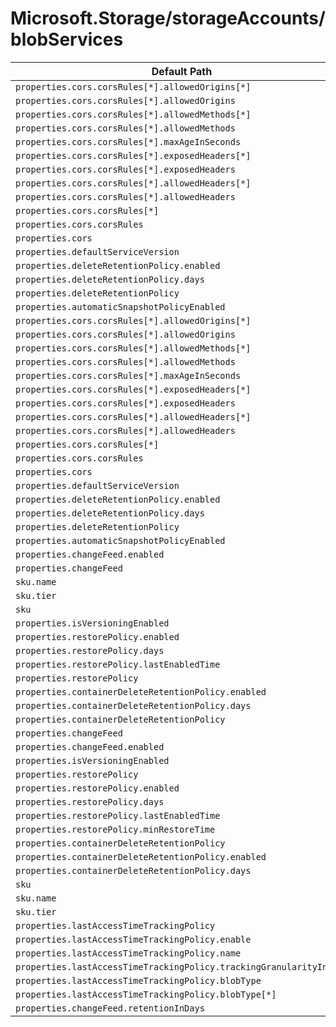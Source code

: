 # Microsoft.Storage/storageAccounts/blobServices

| Default Path | Alias |
|---|---|
| `properties.cors.corsRules[*].allowedOrigins[*]` | `Microsoft.Storage/storageAccounts/blobServices/cors.corsRules[*].allowedOrigins[*]` |
| `properties.cors.corsRules[*].allowedOrigins` | `Microsoft.Storage/storageAccounts/blobServices/cors.corsRules[*].allowedOrigins` |
| `properties.cors.corsRules[*].allowedMethods[*]` | `Microsoft.Storage/storageAccounts/blobServices/cors.corsRules[*].allowedMethods[*]` |
| `properties.cors.corsRules[*].allowedMethods` | `Microsoft.Storage/storageAccounts/blobServices/cors.corsRules[*].allowedMethods` |
| `properties.cors.corsRules[*].maxAgeInSeconds` | `Microsoft.Storage/storageAccounts/blobServices/cors.corsRules[*].maxAgeInSeconds` |
| `properties.cors.corsRules[*].exposedHeaders[*]` | `Microsoft.Storage/storageAccounts/blobServices/cors.corsRules[*].exposedHeaders[*]` |
| `properties.cors.corsRules[*].exposedHeaders` | `Microsoft.Storage/storageAccounts/blobServices/cors.corsRules[*].exposedHeaders` |
| `properties.cors.corsRules[*].allowedHeaders[*]` | `Microsoft.Storage/storageAccounts/blobServices/cors.corsRules[*].allowedHeaders[*]` |
| `properties.cors.corsRules[*].allowedHeaders` | `Microsoft.Storage/storageAccounts/blobServices/cors.corsRules[*].allowedHeaders` |
| `properties.cors.corsRules[*]` | `Microsoft.Storage/storageAccounts/blobServices/cors.corsRules[*]` |
| `properties.cors.corsRules` | `Microsoft.Storage/storageAccounts/blobServices/cors.corsRules` |
| `properties.cors` | `Microsoft.Storage/storageAccounts/blobServices/cors` |
| `properties.defaultServiceVersion` | `Microsoft.Storage/storageAccounts/blobServices/defaultServiceVersion` |
| `properties.deleteRetentionPolicy.enabled` | `Microsoft.Storage/storageAccounts/blobServices/deleteRetentionPolicy.enabled` |
| `properties.deleteRetentionPolicy.days` | `Microsoft.Storage/storageAccounts/blobServices/deleteRetentionPolicy.days` |
| `properties.deleteRetentionPolicy` | `Microsoft.Storage/storageAccounts/blobServices/deleteRetentionPolicy` |
| `properties.automaticSnapshotPolicyEnabled` | `Microsoft.Storage/storageAccounts/blobServices/automaticSnapshotPolicyEnabled` |
| `properties.cors.corsRules[*].allowedOrigins[*]` | `Microsoft.Storage/storageAccounts/blobServices/default.cors.corsRules[*].allowedOrigins[*]` |
| `properties.cors.corsRules[*].allowedOrigins` | `Microsoft.Storage/storageAccounts/blobServices/default.cors.corsRules[*].allowedOrigins` |
| `properties.cors.corsRules[*].allowedMethods[*]` | `Microsoft.Storage/storageAccounts/blobServices/default.cors.corsRules[*].allowedMethods[*]` |
| `properties.cors.corsRules[*].allowedMethods` | `Microsoft.Storage/storageAccounts/blobServices/default.cors.corsRules[*].allowedMethods` |
| `properties.cors.corsRules[*].maxAgeInSeconds` | `Microsoft.Storage/storageAccounts/blobServices/default.cors.corsRules[*].maxAgeInSeconds` |
| `properties.cors.corsRules[*].exposedHeaders[*]` | `Microsoft.Storage/storageAccounts/blobServices/default.cors.corsRules[*].exposedHeaders[*]` |
| `properties.cors.corsRules[*].exposedHeaders` | `Microsoft.Storage/storageAccounts/blobServices/default.cors.corsRules[*].exposedHeaders` |
| `properties.cors.corsRules[*].allowedHeaders[*]` | `Microsoft.Storage/storageAccounts/blobServices/default.cors.corsRules[*].allowedHeaders[*]` |
| `properties.cors.corsRules[*].allowedHeaders` | `Microsoft.Storage/storageAccounts/blobServices/default.cors.corsRules[*].allowedHeaders` |
| `properties.cors.corsRules[*]` | `Microsoft.Storage/storageAccounts/blobServices/default.cors.corsRules[*]` |
| `properties.cors.corsRules` | `Microsoft.Storage/storageAccounts/blobServices/default.cors.corsRules` |
| `properties.cors` | `Microsoft.Storage/storageAccounts/blobServices/default.cors` |
| `properties.defaultServiceVersion` | `Microsoft.Storage/storageAccounts/blobServices/default.defaultServiceVersion` |
| `properties.deleteRetentionPolicy.enabled` | `Microsoft.Storage/storageAccounts/blobServices/default.deleteRetentionPolicy.enabled` |
| `properties.deleteRetentionPolicy.days` | `Microsoft.Storage/storageAccounts/blobServices/default.deleteRetentionPolicy.days` |
| `properties.deleteRetentionPolicy` | `Microsoft.Storage/storageAccounts/blobServices/default.deleteRetentionPolicy` |
| `properties.automaticSnapshotPolicyEnabled` | `Microsoft.Storage/storageAccounts/blobServices/default.automaticSnapshotPolicyEnabled` |
| `properties.changeFeed.enabled` | `Microsoft.Storage/storageAccounts/blobServices/default.changeFeed.enabled` |
| `properties.changeFeed` | `Microsoft.Storage/storageAccounts/blobServices/default.changeFeed` |
| `sku.name` | `Microsoft.Storage/storageAccounts/blobServices/default.sku.name` |
| `sku.tier` | `Microsoft.Storage/storageAccounts/blobServices/default.sku.tier` |
| `sku` | `Microsoft.Storage/storageAccounts/blobServices/default.sku` |
| `properties.isVersioningEnabled` | `Microsoft.Storage/storageAccounts/blobServices/default.isVersioningEnabled` |
| `properties.restorePolicy.enabled` | `Microsoft.Storage/storageAccounts/blobServices/default.restorePolicy.enabled` |
| `properties.restorePolicy.days` | `Microsoft.Storage/storageAccounts/blobServices/default.restorePolicy.days` |
| `properties.restorePolicy.lastEnabledTime` | `Microsoft.Storage/storageAccounts/blobServices/default.restorePolicy.lastEnabledTime` |
| `properties.restorePolicy` | `Microsoft.Storage/storageAccounts/blobServices/default.restorePolicy` |
| `properties.containerDeleteRetentionPolicy.enabled` | `Microsoft.Storage/storageAccounts/blobServices/default.containerDeleteRetentionPolicy.enabled` |
| `properties.containerDeleteRetentionPolicy.days` | `Microsoft.Storage/storageAccounts/blobServices/default.containerDeleteRetentionPolicy.days` |
| `properties.containerDeleteRetentionPolicy` | `Microsoft.Storage/storageAccounts/blobServices/default.containerDeleteRetentionPolicy` |
| `properties.changeFeed` | `Microsoft.Storage/storageAccounts/blobServices/changeFeed` |
| `properties.changeFeed.enabled` | `Microsoft.Storage/storageAccounts/blobServices/changeFeed.enabled` |
| `properties.isVersioningEnabled` | `Microsoft.Storage/storageAccounts/blobServices/isVersioningEnabled` |
| `properties.restorePolicy` | `Microsoft.Storage/storageAccounts/blobServices/restorePolicy` |
| `properties.restorePolicy.enabled` | `Microsoft.Storage/storageAccounts/blobServices/restorePolicy.enabled` |
| `properties.restorePolicy.days` | `Microsoft.Storage/storageAccounts/blobServices/restorePolicy.days` |
| `properties.restorePolicy.lastEnabledTime` | `Microsoft.Storage/storageAccounts/blobServices/restorePolicy.lastEnabledTime` |
| `properties.restorePolicy.minRestoreTime` | `Microsoft.Storage/storageAccounts/blobServices/restorePolicy.minRestoreTime` |
| `properties.containerDeleteRetentionPolicy` | `Microsoft.Storage/storageAccounts/blobServices/containerDeleteRetentionPolicy` |
| `properties.containerDeleteRetentionPolicy.enabled` | `Microsoft.Storage/storageAccounts/blobServices/containerDeleteRetentionPolicy.enabled` |
| `properties.containerDeleteRetentionPolicy.days` | `Microsoft.Storage/storageAccounts/blobServices/containerDeleteRetentionPolicy.days` |
| `sku` | `Microsoft.Storage/storageAccounts/blobServices/sku` |
| `sku.name` | `Microsoft.Storage/storageAccounts/blobServices/sku.name` |
| `sku.tier` | `Microsoft.Storage/storageAccounts/blobServices/sku.tier` |
| `properties.lastAccessTimeTrackingPolicy` | `Microsoft.Storage/storageAccounts/blobServices/lastAccessTimeTrackingPolicy` |
| `properties.lastAccessTimeTrackingPolicy.enable` | `Microsoft.Storage/storageAccounts/blobServices/lastAccessTimeTrackingPolicy.enable` |
| `properties.lastAccessTimeTrackingPolicy.name` | `Microsoft.Storage/storageAccounts/blobServices/lastAccessTimeTrackingPolicy.name` |
| `properties.lastAccessTimeTrackingPolicy.trackingGranularityInDays` | `Microsoft.Storage/storageAccounts/blobServices/lastAccessTimeTrackingPolicy.trackingGranularityInDays` |
| `properties.lastAccessTimeTrackingPolicy.blobType` | `Microsoft.Storage/storageAccounts/blobServices/lastAccessTimeTrackingPolicy.blobType` |
| `properties.lastAccessTimeTrackingPolicy.blobType[*]` | `Microsoft.Storage/storageAccounts/blobServices/lastAccessTimeTrackingPolicy.blobType[*]` |
| `properties.changeFeed.retentionInDays` | `Microsoft.Storage/storageAccounts/blobServices/changeFeed.retentionInDays` |

